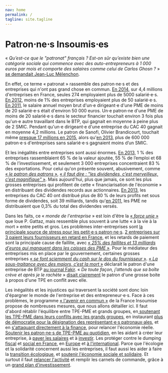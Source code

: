 ```yaml
---
nav: home
permalink: /
tagline: site.tagline
---
```


# Patron⋅ne⋅s Insoumis⋅es

«  _Qu’est-ce que le "patronat" français ? Est-on sûr qu’existe bien une catégorie sociale qui commence avec des auto-entrepreneurs à 1 000 euros par mois et comporte des salaires comme celui de Carlos Ghosn ?_ » [se demandait Jean-Luc Mélenchon](http://melenchon.fr/2015/10/17/le-medef-un-groupuscule-nullement-representatif/).

En effet, ce terme « patronat » rassemble des patron⋅ne⋅s et des entreprises qui n'ont pas grand chose en commun. [En 2014](http://www.lemonde.fr/economie/article/2016/11/08/tout-ce-que-vous-avez-toujours-voulu-savoir-sur-les-entreprises-francaises-en-10-chiffres_5027592_3234.html), sur 4,4 millions d'entreprises en France, seules 274 employaient plus de 5000 salarié⋅e⋅s. [En 2012](http://www.clesdusocial.com/les-salaries-dans-les-entreprises-en-2012-selon-leur-taille), moins de 1% des entreprises employaient plus de 50 salarié⋅e⋅s. [En 2011](http://lexpansion.lexpress.fr/entreprises/les-petits-patrons-francais-gagnent-65-fois-moins-que-les-patrons-du-cac-40_1436674.html), le salaire annuel moyen brut d'un⋅e dirigeant⋅e d'une PME de moins de 20 salarié⋅e⋅s était d'environ 50 000 euros. Un⋅e patron⋅ne d'une PME de moins de 20 salarié⋅e⋅s dans le secteur financier touchait environ 3 fois plus qu'un⋅e autre travaillant dans le BTP, qui gagnait en moyenne à peine plus de 2 SMIC. Pendant qu'un⋅e dirigeant⋅e d'une entreprise du CAC 40 gagnait en moyenne 4,2 millions. Le patron de Sanofi, Olivier Brandicourt, touchait même [presque 17 millions en 2015](http://www.latribune.fr/opinions/blogs/le-blog-du-contrarian/la-verite-sur-les-remunerations-des-patrons-du-cac-40-en-2015-167-6-millions-euros-565651.html), alors qu'[en 2013](https://www.insee.fr/fr/statistiques/1906507?sommaire=1906539), plus de 600 000 patron⋅e⋅s d'entreprises sans salarié⋅e⋅s gagnaient moins d’un SMIC.

Et les inégalités entre entreprises sont aussi énormes. [En 2013](https://www.insee.fr/fr/statistiques/1906507?sommaire=1906539), 1 % des entreprises rassemblaient 65 % de la valeur ajoutée, 55 % de l’emploi et 68 % de l’investissement, et seulement 3 000 entreprises concentraient  83 % des exportations. Pour celui qu'on présente souvent, abusivement, comme [« _le patron des patrons_ »](http://www.leparisien.fr/economie/medef-pierre-gattaz-un-patron-des-patron-peu-connu-et-impopulaire-20-04-2014-3781303.php), [« _il faut dire : "les dividendes, c’est merveilleux, c’est magnifique"_ »](http://www.cadre-dirigeant-magazine.com/actu/pierre-gattaz-patron-patrons-provocateur/). Mais aujourd'hui, plus que jamais, ce sont les plus grosses entreprises qui profitent de cette « financiarisation de l'économie » en distribuant des dividendes records aux actionnaires. [En 2013](http://alternatives-economiques.fr/blogs/chavagneux/2014/03/10/les-distributions-de-dividendes-plombent-l%E2%80%99investissement-des-entreprises/), les entreprises du CAC 40 ont distribué plus de 80 % de leurs profits net sous forme de dividendes, soit 39 milliards, tandis qu'[en 2011](https://www.slideshare.net/lesechos2/etudes-actionnariat-et-dividendes-preuves-lappui), les PME ne distribuaient que 0,3% du total des dividendes versés.

Dans les faits, ce « _monde de l'entreprise_ » est loin d'être la [« _force unie_ »](http://www.medef.com/nc/medef-corporate/salle-de-presse/discours/discours/back/102/article/discours-dinvestiture-de-pierre-gattaz-president-du-medef-2.html) que loue P. Gattaz, mais ressemble plus souvent à une lutte « à la vie à la mort » entre petits et gros. Les problèmes inter-entreprises sont [la principale source de stress pour les petit⋅e⋅s patron⋅ne⋅s](http://www.observatoire-amarok.net/sites/default/files/lechat_torres_ripme_2016_vol_29_ndeg3-4_pp_135-159_0.pdf). [2 entreprises sur 3 paient leurs fournisseurs en retard en France](http://www.latribune.fr/economie/france/entreprises-25-des-faillites-sont-liees-a-des-retards-de-paiement-483579.html), et les retards de paiement sont la principale cause de faillite, avec [« _25% des faillites et 13 milliards d'euros qui manquent dans les caisses des PME_ »](http://www.lefigaro.fr/conjoncture/2014/01/09/20002-20140109ARTFIG00280-les-delais-de-paiement-principale-cause-des-defaillances-des-entreprises-depuis-la-crise.php). Pour le médiateur des entreprises mis en place par le gouvernement, certaines grosses entreprises  [« _se font sciemment du cash sur le dos du fournisseur_ »](http://www.lefigaro.fr/conjoncture/2014/01/09/20002-20140109ARTFIG00280-les-delais-de-paiement-principale-cause-des-defaillances-des-entreprises-depuis-la-crise.php). [« _La sous-traitance avec des majors, c’est la mort_ »](https://patrons.insoumis.info/temoignage-christophe-villemain-tailleur-de-pierre) déclarait le patron d'une entreprise de BTP [au journal Fakir](http://www.fakirpresse.info/+-80-en-kiosque-308-+). « _De toute façon, j’attends que sa boîte crève et après je le rachète_ » [disait clairement](http://www.fakirpresse.info/+-80-en-kiosque-308-+) le patron d'une grosse boite à propos d'une TPE en conflit avec elle.

Les inégalités et les injustices qui traversent la société sont donc loin d'épargner le monde de l'entreprise et des entrepreneur⋅e⋅s. Face à ces problèmes, le programme [« l'avenir en commun »](https://laec.fr/sommaire) de la France Insoumise propose de nombreuses mesures, que nous allons détailler ici. Il faut d'abord rétablir l'équilibre entre TPE-PME et grands groupes, en[ soutenant les TPE-PME dans leurs conflits avec les grands groupes](https://patrons.insoumis.info/sous-traitance-aider-les-tpe-pme-face-aux-plus-grandes), en instaurant [plus de démocratie pour la désignation des représentant⋅e⋅s patronaux⋅ales](https://patrons.insoumis.info/elire-des-representants-patronaux), et en [s'attaquant directement à la finance](https://patrons.insoumis.info/lutter-contre-la-finance-pour-relancer-l-economie-reelle), pour relancer l'économie réelle. [Soutenir les patron⋅ne⋅s de TPE-PME au quotidien](https://patrons.insoumis.info/soutenir-les-entrepreneurs-au-quotidien/), en les aidant à créer leur entreprise, à [payer les salaires](https://patrons.insoumis.info/payer-les-salaires) et à [investir](https://patrons.insoumis.info/aider-la-creation-d-entreprises-et-soutenir-l-investissement). Les protéger contre le dumping [fiscal](https://patrons.insoumis.info/contre-le-dumping-fiscal-en-france) et [social en France](https://patrons.insoumis.info/contre-le-dumping-social-en-france/), en [Europe](https://patrons.insoumis.info/contre-le-dumping-social-en-europe-et-a-l-international) et [à l'international](https://patrons.insoumis.info/contre-le-dumping-fiscal-en-europe-et-a-l-international). Parce que l'écologie et la solidarité concernent aussi les entreprises, il faut aussi les aider à faire la [transition écologique](https://patrons.insoumis.info/soutenir-la-transition-ecologique-des-entreprises), et [soutenir l'économie sociale et solidaire](https://patrons.insoumis.info/Soutenir-l-economie-sociale-et-solidaire). Et surtout il faut [relancer l'activité](https://patrons.insoumis.info/relancer-la-demande) et remplir les carnets de commande, grâce à un [grand plan d'investissement](https://patrons.insoumis.info/relancer-l-investissement).
